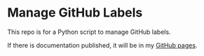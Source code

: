 # Manage GitHub Labels

This repo is for a Python script to manage GitHub labels.

If there is documentation published, it will be in my [GitHub pages](https://petegsx-projects.github.io/).